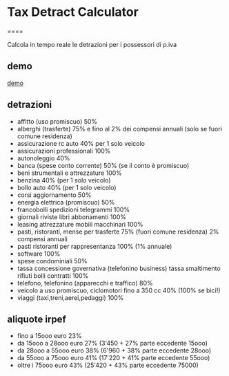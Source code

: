 # Tax Detract Calculator

====

Calcola in tempo reale le detrazioni per i possessori di p.iva

## demo

[demo](http://italyremote.github.io/TDC/)

## detrazioni

 * affitto (uso promiscuo) 50%
 * alberghi (trasferte) 75% e fino al 2% dei compensi annuali (solo se fuori comune residenza)
 * assicurazione rc auto 40% per 1 solo veicolo
 * assicurazioni professionali 100%
 * autonoleggio 40%
 * banca (spese conto corrente) 50% (se il conto è promiscuo)
 * beni strumentali e attrezzature 100%
 * benzina 40% (per 1 solo veicolo)
 * bollo auto 40% (per 1 solo veicolo)
 * corsi aggiornamento 50%
 * energia elettrica (promiscuo) 50%
 * francobolli spedizioni telegrammi 100%
 * giornali riviste libri abbonamenti 100%
 * leasing attrezzature mobili macchinari 100%
 * pasti, ristoranti, mense per trasferte 75% (fuori comune residenza) 2% compensi annuali
 * pasti ristoranti per rappresentanza 100% (1% annuale)
 * software 100%
 * spese condominiali 50%
 * tassa concessione governativa (telefonino business) tassa smaltimento rifiuti bolli contratti 100%
 * telefono, telefonino (apparecchi e traffico) 80%
 * veicolo a uso promiscuo, ciclomotori fino a 350 cc 40% (100% se bici!)
 * viaggi (taxi,treni,aerei,pedaggi) 100%
 

## aliquote irpef


 * fino a 15ooo euro 23%
 * da 15ooo a 28ooo euro 27% (3'450 + 27% parte eccedente 15ooo)
 * da 28ooo a 55ooo euro 38% (6'960 + 38% parte eccedente 28ooo)
 * da 55ooo a 75ooo euro 41% (17'220 + 41% parte eccedente 55ooo)
 * oltre i 75ooo euro 43% (25'420 + 43% parte eccedente 75000)

